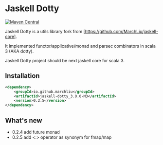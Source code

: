 # Jaskell Dotty

[![Maven Central](https://img.shields.io/maven-central/v/io.github.marchliu/jaskell-dotty_3.0.0-M3.svg?label=Maven%20Central)](https://search.maven.org/search?q=g:%22io.github.marchliu%22%20AND%20a:%22jaskell-dotty_3.0.0-M3%22)

Jaskell Dotty is a utils library fork from [https://github.com/MarchLiu/jaskell-core].

It implemented functor/applicative/monad and parsec combinators in scala 3 (AKA dotty).

Jaskell Dotty project should be next jaskell core for scala 3.

## Installation

```xml
<dependency>
    <groupId>io.github.marchliu</groupId>
    <artifactId>jaskell-dotty_3.0.0-M3</artifactId>
    <version>0.2.5</version>
</dependency>
```

## What's new

 - 0.2.4 add future monad
 - 0.2.5 add <:> operator as synonym for fmap/map